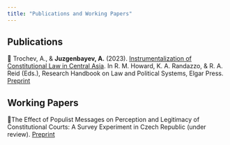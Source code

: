```yaml
---
title: "Publications and Working Papers"
---
```


## Publications

📖 Trochev, A., & **Juzgenbayev, A.** (2023). [Instrumentalization of Constitutional Law in Central Asia](pages/Instrumentalization%20of%20Constitutional%20Law%20in%20Central%20Asia.md). In R. M. Howard, K. A. Randazzo, & R. A. Reid (Eds.), Research Handbook on Law and Political Systems, Elgar Press. [Preprint](https://docs.google.com/viewer?url=https://github.com/juzgenbayev/quartz/raw/hugo/content/files/instrumentalization_paper.pdf)

## Working Papers

📄The Effect of Populist Messages on Perception and Legitimacy of Constitutional Courts: A Survey Experiment in Czech Republic (under review). [Preprint](https://osf.io/3u7ak)

